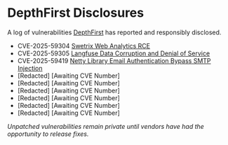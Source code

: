 # DepthFirst Disclosures
A log of vulnerabilities [DepthFirst](https://www.depthfirst.com/) has reported and responsibly disclosed.  

* CVE-2025-59304 [Swetrix Web Analytics RCE](https://github.com/Swetrix/swetrix/pull/397](https://www.depthfirst.com/post/anatomy-of-an-automated-patch-fixing-a-file-upload-rce-cve-2025-59304))
* CVE-2025-59305 [Langfuse Data Corruption and Denial of Service](https://www.depthfirst.com/post/how-an-authorization-flaw-reveals-a-common-security-blind-spot-cve-2025-59305-case-study) 
* CVE-2025-59419 [Netty Library Email Authentication Bypass SMTP Injection](https://www.depthfirst.com/post/our-ai-agent-found-a-netty-zero-day-that-bypasses-email-authentication-the-story-of-cve-2025-59419)
* [Redacted] [Awaiting CVE Number]
* [Redacted] [Awaiting CVE Number]
* [Redacted] [Awaiting CVE Number]
* [Redacted] [Awaiting CVE Number]
* [Redacted] [Awaiting CVE Number]
* [Redacted] [Awaiting CVE Number]

_Unpatched vulnerabilities remain private until vendors have had the opportunity to release fixes._
